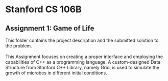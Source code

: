 # Stanford CS 106B
## Assignment 1: Game of Life<br>
This folder contains the project description and the submitted solution to the problem.<br><br>
This Assignment focuses on creating a proper interface and employing the capabilities of C++ as a programming language. 
A custom-designed Data Structure from Stanford C++ Library, namely Grid, is used to simulate the growth of microbes in different 
initial conditions.
